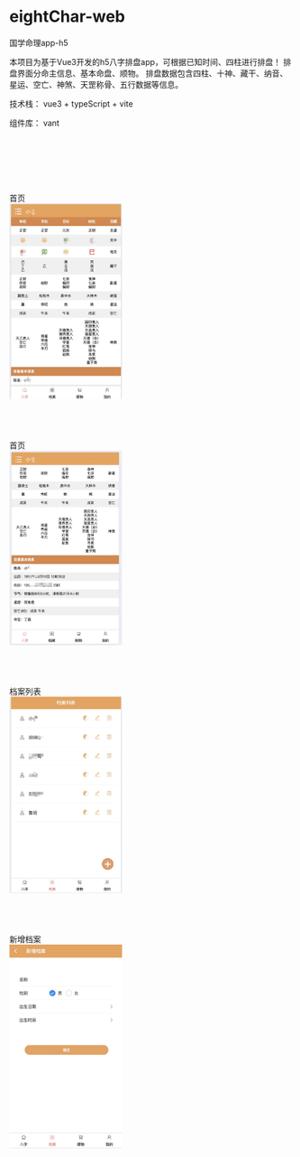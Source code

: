 # eightChar-web
国学命理app-h5

本项目为基于Vue3开发的h5八字排盘app，可根据已知时间、四柱进行排盘！
排盘界面分命主信息、基本命盘、顺物。
排盘数据包含四柱、十神、藏干、纳音、星运、空亡、神煞、天罡称骨、五行数据等信息。

技术栈： vue3 + typeScript + vite

组件库： vant

<br><br><br><br><br>

首页<br>
<img src="https://github.com/shirleyandgithub/eightChar-web/blob/main/src/assets/proimg/readme1.jpg" width="200" alt="首页"><br><br><br><br><br>
首页<br>
<img src="https://github.com/shirleyandgithub/eightChar-web/blob/main/src/assets/proimg/readme2.jpg" width="200" alt="首页"><br><br><br><br><br>
档案列表<br>
<img src="https://github.com/shirleyandgithub/eightChar-web/blob/main/src/assets/proimg/readme3.jpg" width="200" alt="档案列表"><br><br><br><br><br>
新增档案<br>
<img src="https://github.com/shirleyandgithub/eightChar-web/blob/main/src/assets/proimg/readme4.jpg" width="200" alt="新增档案"><br><br><br><br><br>


